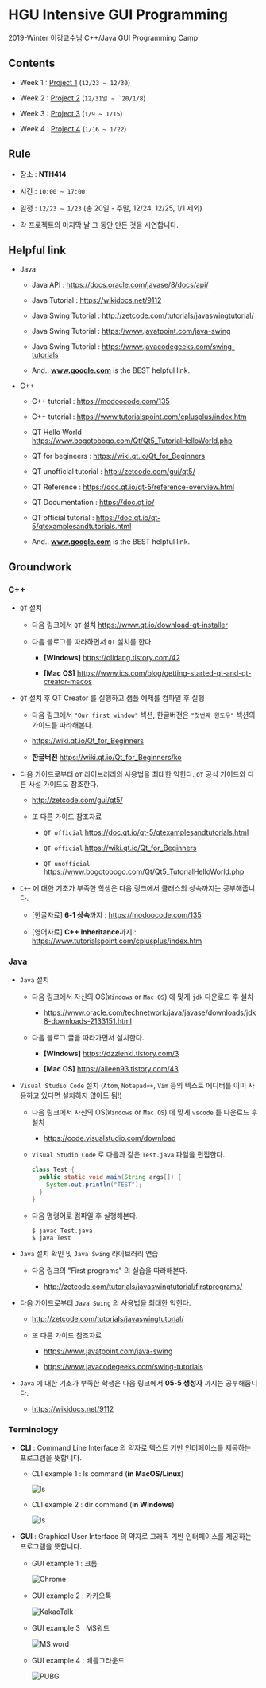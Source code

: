 # HGU Intensive GUI Programming

2019-Winter 이강교수님 C++/Java GUI Programming Camp 

## Contents

- Week 1 : [Project 1](Project1/Project1.md) (`12/23 ~ 12/30`)

- Week 2 : [Project 2](Project2/Project2.md) (``12/31일 ~ `20/1/8``)

- Week 3 : [Project 3](Project3/Project3.md) (`1/9 ~ 1/15`)

- Week 4 : [Project 4](Project4/Project4.md) (`1/16 ~ 1/22`)

## Rule

- 장소 : **NTH414**

- 시간 : `10:00 ~ 17:00`

- 일정 : `12/23 ~ 1/23` (총 20일 - 주말, 12/24, 12/25, 1/1 제외)

- 각 프로젝트의 마지막 날 그 동안 만든 것을 시연합니다. 

## Helpful link

- Java

  - Java API : https://docs.oracle.com/javase/8/docs/api/

  - Java Tutorial : https://wikidocs.net/9112

  - Java Swing Tutorial : http://zetcode.com/tutorials/javaswingtutorial/

  - Java Swing Tutorial : https://www.javatpoint.com/java-swing

  - Java Swing Tutorial : https://www.javacodegeeks.com/swing-tutorials

  - And.. **www.google.com** is the BEST helpful link.

- C++

  - C++ tutorial : https://modoocode.com/135

  - C++ tutorial : https://www.tutorialspoint.com/cplusplus/index.htm

  - QT Hello World https://www.bogotobogo.com/Qt/Qt5_TutorialHelloWorld.php

  - QT for begineers : https://wiki.qt.io/Qt_for_Beginners

  - QT unofficial tutorial : http://zetcode.com/gui/qt5/

  - QT Reference : https://doc.qt.io/qt-5/reference-overview.html

  - QT Documentation : https://doc.qt.io/

  - QT official tutorial : https://doc.qt.io/qt-5/qtexamplesandtutorials.html

  - And.. **www.google.com** is the BEST helpful link.

## Groundwork 

### C++

- `QT` 설치

  - 다음 링크에서 `QT` 설치 https://www.qt.io/download-qt-installer

  - 다음 블로그를 따라하면서 `QT` 설치를 한다.

    - **[Windows]** https://olidang.tistory.com/42

    - **[Mac OS]** https://www.ics.com/blog/getting-started-qt-and-qt-creator-macos

- `QT` 설치 후 QT Creator 를 실행하고 샘플 예제를 컴파일 후 실행

  - 다음 링크에서 `"Our first window"` 섹션, 한글버전은 `"첫번째 윈도우"` 섹션의 가이드를 따라해본다.

  - https://wiki.qt.io/Qt_for_Beginners 

  - **한글버전** https://wiki.qt.io/Qt_for_Beginners/ko

- 다음 가이드로부터 `QT` 라이브러리의 사용법을 최대한 익힌다. `QT` 공식 가이드와 다른 사설 가이드도 참조한다. 

  - http://zetcode.com/gui/qt5/

  - 또 다른 가이드 참조자료 

    - `QT official` https://doc.qt.io/qt-5/qtexamplesandtutorials.html

    - `QT official` https://wiki.qt.io/Qt_for_Beginners

    - `QT unofficial` https://www.bogotobogo.com/Qt/Qt5_TutorialHelloWorld.php

- `C++` 에 대한 기초가 부족한 학생은 다음 링크에서 클래스의 상속까지는 공부해줍니다. 

  - [한글자료] **6-1 상속**까지 : https://modoocode.com/135

  - [영어자료] **C++ Inheritance**까지 : https://www.tutorialspoint.com/cplusplus/index.htm

### Java

- `Java` 설치 

  - 다음 링크에서 자신의 OS(`Windows` or `Mac OS`) 에 맞게 `jdk` 다운로드 후 설치 
  
    - https://www.oracle.com/technetwork/java/javase/downloads/jdk8-downloads-2133151.html

  - 다음 블로그 글을 따라가면서 설치한다. 

    - **[Windows]**  https://dzzienki.tistory.com/3

    - **[Mac OS]** https://aileen93.tistory.com/43

- `Visual Studio Code` 설치 (`Atom`, `Notepad++`, `Vim` 등의 텍스트 에디터를 이미 사용하고 있다면 설치하지 않아도 됨!)

  - 다음 링크에서 자신의 OS(`Windows` or `Mac OS`) 에 맞게 `vscode` 를 다운로드 후 설치 
  
    - https://code.visualstudio.com/download

  - `Visual Studio Code` 로 다음과 같은 `Test.java` 파일을 편집한다.

    ```java
    class Test {
      public static void main(String args[]) {
        System.out.println("TEST");
      }
    }
    ```

  - 다음 명령어로 컴파일 후 실행해본다.

    ```shell
    $ javac Test.java
    $ java Test
    ```

- `Java` 설치 확인 및 `Java Swing` 라이브러리 연습

  - 다음 링크의 "First programs" 의 실습을 따라해본다. 

    - http://zetcode.com/tutorials/javaswingtutorial/firstprograms/

- 다음 가이드로부터 `Java Swing` 의 사용법을 최대한 익힌다.

  - http://zetcode.com/tutorials/javaswingtutorial/

  - 또 다른 가이드 참조자료 

    - https://www.javatpoint.com/java-swing

    - https://www.javacodegeeks.com/swing-tutorials

- `Java` 에 대한 기초가 부족한 학생은 다음 링크에서 **05-5 생성자** 까지는 공부해줍니다. 

  - https://wikidocs.net/9112

### Terminology 

- **CLI** : Command Line Interface 의 약자로 텍스트 기반 인터페이스를 제공하는 프로그램을 뜻합니다. 

  - CLI example 1 : ls command (**in MacOS/Linux**)

    ![ls](https://i.stack.imgur.com/k4EBH.png)

  - CLI example 2 : dir command (**in Windows**)

    ![ls](https://www.howtogeek.com/wp-content/uploads/2018/08/x2018-08-24_13h00_06.png.pagespeed.gp+jp+jw+pj+ws+js+rj+rp+rw+ri+cp+md.ic.kLK2Gv7WVE.png)

- **GUI** : Graphical User Interface 의 약자로 그래픽 기반 인터페이스를 제공하는 프로그램을 뜻합니다. 

  - GUI example 1 : 크롬

    ![Chrome](https://3.bp.blogspot.com/-lDfFqYGd89I/W5O71BnBwGI/AAAAAAADPs4/m8eU2B5Qj_sV45_3A1AaqTsVHxsgZKRzQCK4BGAYYCw/s1600/%25EB%25B2%2584%25EC%25A0%2584%25ED%2599%2595%25EC%259D%25B8.gif)

  - GUI example 2 : 카카오톡 

    ![KakaoTalk](https://lamanus.kr/wp-content/uploads/2019/03/54-1.png)

  - GUI example 3 : MS워드  

    ![MS word](https://t1.daumcdn.net/cfile/tistory/2129644A55EB617002)

  - GUI example 4 : 배틀그라운드 

    ![PUBG](https://img2.quasarzone.co.kr/img/data/file/qf_pcgame/3718532858_lvtYO5VF_7836c9c32ecca545949f72bb8f47edf523f22e7a.jpeg)
